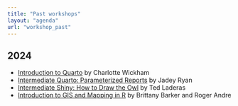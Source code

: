 ```yaml
---
title: "Past workshops"
layout: "agenda"
url: "workshop_past"
---
```


<style>
td {vertical-align:top;}
.agenda {
border-width:2px;
border-style:solid;
border-color:black;
border-collapse: collapse;
width:60%;
}

th, td {
  padding: 10px;
}

.agenda td {
border-width:1px;
border-style:solid;
border-color:black;
}

.agendaLink {color: blue; text-decoration: none;}
.agendaLink:hover {text-decoration: underline;}
.agendaLink:active {color: black;}
.agendaLink:visited {color: purple;}

.timecontainer {width:20%;}
.trainingcontainer {width:20%;}
.descriptioncontainer {width:60%px;}
</style>

## 2024

* <a href="https://charlotte.quarto.pub/cascadia/">Introduction to Quarto</a> by Charlotte Wickham
* <a href="https://jadeyryan.quarto.pub/cascadia-quarto/">Intermediate Quarto: Parameterized Reports</a> by Jadey Ryan
* <a href="https://laderast.github.io/shinyowl/">Intermediate Shiny: How to Draw the Owl</a> by Ted Laderas
* <a href="https://github.com/lagerratrobe/CASCADIA_R_Intro_to_GIS_2024">Introduction to GIS and Mapping in R</a> by Brittany Barker and Roger Andre


<br><br><br>

